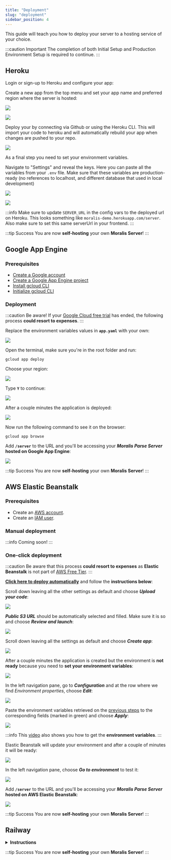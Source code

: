 ```yaml
---
title: "Deployment"
slug: "deployment"
sidebar_position: 4
---
```


This guide will teach you how to deploy your server to a hosting service of your choice.

:::caution Important
The completion of both Initial Setup and Production Environment Setup is required to continue.
:::

## Heroku

Login or sign-up to Heroku and configure your app:

Create a new app from the top menu and set your app name and preferred region where the server is hosted:

![](/img/content/41607d4-Screenshot_2022-09-08_at_02.42.11.webp)

![](/img/content/d4bb8cc-Screenshot_2022-09-08_at_02.42.38.webp)

Deploy your by connecting via Github or using the Heroku CLI. This will import your code to heroku and will automatically rebuild your app when changes are pushed to your repo.

![](/img/content/00b9508-Screenshot_2022-09-08_at_02.43.11.webp)

As a final step you need to set your environment variables.

Navigate to "Settings" and reveal the keys. Here you can paste all the variables from your `.env` file. Make sure that these variables are production-ready (no references to localhost, and different database that used in local development)

![](/img/content/914ac14-Screenshot_2022-09-08_at_02.44.26.webp)

![](/img/content/6f65c9c-Screenshot_2022-09-08_at_02.44.49.webp)

:::info
Make sure to update `SERVER_URL` in the config vars to the deployed url on Heroku. This looks something like `moralis-demo.herokuapp.com/server`. Also make sure to set this same serverUrl in your frontend.
:::

:::tip Success
You are now **self-hosting** your own **Moralis Server**!
:::

## Google App Engine

### Prerequisites

- [Create a Google account](https://support.google.com/accounts/answer/27441?hl=en)
- [Create a Google App Engine project](https://console.cloud.google.com/projectcreate?previousPage=%2Fprojectselector2%2Fappengine%2Fcreate%3Flang%3Dpython%26;st%3Dtrue%26hl%3Des-419&organizationId=1095921968737&hl=es-419)
- [Install gcloud CLI](https://cloud.google.com/sdk/docs/install?hl=es-419)
- [Initialize gcloud CLI](https://cloud.google.com/sdk/docs/initializing?hl=es-419)

### Deployment

:::caution Be aware!
If your [Google Cloud free trial](https://cloud.google.com/free) has ended, the following process **could resort to expenses**.
:::

Replace the environment variables values in **`app.yaml`** with your own:

![](/img/content/161ccae-image.webp)

Open the terminal, make sure you're in the root folder and run:

```
gcloud app deploy
```

Choose your region:

![](/img/content/d8a49da-image.webp)

Type **`Y`** to continue:

![](/img/content/99306a1-image.webp)

After a couple minutes the application is deployed:

![](/img/content/87f1739-image.webp)

Now run the following command to see it on the browser:

```
gcloud app browse
```

Add **`/server`** to the URL and you'll be accessing your **_Moralis Parse Server_ hosted on Google App Engine**:

![](/img/content/7cbef58-image.webp)

:::tip Success
You are now **self-hosting** your own **Moralis Server**!
:::

## AWS Elastic Beanstalk

### Prerequisites

- Create an [AWS account](https://portal.aws.amazon.com/gp/aws/developer/registration/index.html?refid=349e66be-cf8d-4106-ae2c-54262fc45524).
- Create an [IAM user](https://docs.aws.amazon.com/IAM/latest/UserGuide/id_users_create.html).

### Manual deployment

:::info Coming soon!
:::

### One-click deployment

:::caution
Be aware that this process **could resort to expenses** as **Elastic Beanstalk** is not part of [AWS Free Tier](https://aws.amazon.com/es/free/).
:::

[**Click here to deploy automatically**](https://console.aws.amazon.com/elasticbeanstalk/home?region=us-east-1#/newApplication?applicationName=demo-parse-server-migration&platform=Node.js&tierName=WebServer&environmentType=SingleInstance&sourceBundleUrl=https://moralis-s3-bucket.s3.eu-west-1.amazonaws.com/parse-server-migration.zip) and follow the **instructions below**:

Scroll down leaving all the other settings as default and choose _**Upload your code**_:

![](/img/content/31905da-image.webp)

_**Public S3 URL**_ should be automatically selected and filled. Make sure it is so and choose _**Review and launch**_:

![](/img/content/3c4f4f6-image.webp)

Scroll down leaving all the settings as default and choose _**Create app**_:

![](/img/content/a2a6af9-image.webp)

After a couple minutes the application is created but the environment is **not ready** because you need to **set your environment variables**:

![](/img/content/2d9a5c2-image.webp)

In the left navigation pane, go to **_Configuration_** and at the row where we find _Environment properties_, choose _**Edit**_:

![](/img/content/a2e78d0-image.webp)

Paste the environment variables retrieved on the [previous steps](https://docs.moralis.io/docs/run-parse-server-locally#setup-your-project) to the corresponding fields (marked in green) and choose _**Apply**_:

![](/img/content/b8e3def-image.webp)

:::info
This [video](https://youtu.be/9GtysZs-FrA?t=147) also shows you how to get the **environment variables**.
:::

Elastic Beanstalk will update your environment and after a couple of minutes it will be ready:

![](/img/content/00d25ea-image.webp)

In the left navigation pane, choose **_Go to environment_** to test it:

![](/img/content/42e04c4-image.webp)

Add **`/server`** to the URL and you'll be accessing your **_Moralis Parse Server_ hosted on AWS Elastic Beanstalk**:

![](/img/content/d4ef788-image.webp)

:::tip Success
You are now **self-hosting** your own **Moralis Server**!
:::

## Railway

<details>

<summary><b>Instructions</b></summary>

[Click here to deploy automatically](https://railway.app/new/template/1c87QZ)

This will also create a MongoDB and Redis instance for you automatically, all managed by Railway. If you are using your own MongoDB/Redis instances, you can follow [Manual Deployment](https://docs.moralis.io/docs/deploy-to-production#manual-deployment-1), or use this template and just delete the MongoDB and Redis services later.

1. After your server has deployed, assign it a domain (see Step 4 of Manual Deployment).
2. Copy your MongoDB and Parse connection URL (from the "Connect" tab from Mongo).
3. Click on the "Variables" tab in your Parse Server and update:

- `SERVER_URL` with the domain from Step 1 e.g. [`https://***.up.railway.app/server`](https://***.up.railway.app/server)
- `DATABASE_URI` with your MongoDB connection URL e.g. [`mongodb://mongo:***.railway.app:****`](mongodb://mongo:***.railway.app:****/parse) 
- `REDIS_CONNECTION_STRING` with your Redis connection URL e.g. [`redis://***@containers-us-west-157.railway.app:****`](redis://*@containers-us-west-157.railway.app:****)

Your server will re-deploy after these changes.

### Manual Deployment

1. Go to [Railway](https://railway.app/), click "Start a New Project" and choose "Deploy from GitHub repo". Connect your GitHub account.
2. Give permission for Railway to access your self-hosted server repository and click "Deploy Now":

![](/img/content/50e28a0-Railway_2.webp)

3. In your project's deployment page, click on the "Variables" tab and then "Raw Editor". Paste in your environment variables and click "Update Variables":

![](/img/content/43d1e9d-Railway_env_a.webp)

![](/img/content/009db76-Railway_-_env.webp)

4. Click on the "Settings" tab and under "Domains", click "Generate Domain". You can choose a different Railway domain or use your own custom domain:

![](/img/content/de66219-Railway_3.webp)

5. Copy this domain and update your `SERVER_URL` environment variable. Your project will re-deploy:

![](/img/content/2bdc4b2-Railway_4.webp)

6. After your re-deploy is successful, open your Railway project URL in your browser to test:

![](/img/content/63abd77-Railway_5.webp)

</details>

:::tip Success
You are now **self-hosting** your own **Moralis Server**!
:::